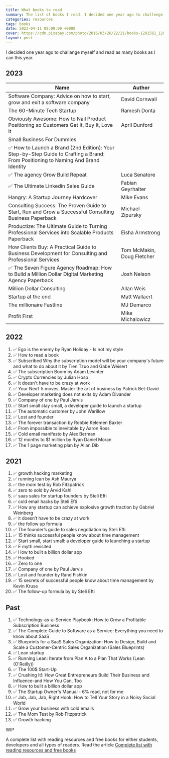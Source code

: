 ```yaml
---
title: What books to read
summary: The list of books I read. I decided one year ago to challenge myself and read as many books as I can this year. Take a look at this article and find all of them.
categories: resources
tags: books
date: 2023-04-11 09:09:09 +0000
cover: https://cdn.pixabay.com/photo/2016/03/26/22/21/books-1281581_1280.jpg
layout: post
---
```


I decided one year ago to challange myself and read as many books as I can this year.

## 2023

| Name | Author |
| --- | --- |
| Software Company: Advice on how to start, grow and exit a software company | David Cornwall |
| The 60-Minute Tech Startup | Ramesh Donta |
| Obviously Awesome: How to Nail Product Positioning so Customers Get It, Buy It, Love It | April Dunford |
| Small Business For Dummies | |
| ✅ How to Launch a Brand (2nd Edition): Your Step-by-Step Guide to Crafting a Brand: From Positioning to Naming And Brand Identity | |
| ✅ The agency Grow Build Repeat | Luca Senatore |
| ✅ The Ultimate Linkedin Sales Guide | Fabian Geyrhalter |
| Hangry: A Startup Journey Hardcover | Mike Evans  |
| Consulting Success: The Proven Guide to Start, Run and Grow a Successful Consulting Business Paperback | Michael Zipursky |
| Productize: The Ultimate Guide to Turning Professional Services into Scalable Products Paperback | Eisha Armstrong |
| How Clients Buy: A Practical Guide to Business Development for Consulting and Professional Services | Tom McMakin, Doug Fletcher |
| ✅ The Seven Figure Agency Roadmap: How to Build a Million Dollar Digital Marketing Agency Paperback | Josh Nelson |
| Million Dollar Consulting | Allan Weis |
| Startup at the end | Matt Wallaert |
| The millionaire Fastline | MJ Demarco |
| Profit First | Mike Michalowicz |

## 2022

1. ✅ Ego is the enemy by Ryan Holiday - Is not my style
2. ✅ How to read a book
3. ✅ Subscribed Why the subscription model will be your company's future and what to do about it by Tien Tzuo and Gabe Weisert
4. ✅ The subscription Boom by Adam Levinter
5. ✅ Crypto Currencies by Julian Hosp
6. ✅ It doesn't have to be crazy at work
7. ✅ Your NexT 5 moves. Master the art of business by Patrick Bet-David
8. ✅ Developer marketing does not exits by Adam Divander
9. ✅ Company of one by Paul Jarvis
10. ✅ Start small stay small, a developer guide to launch a startup
11. ✅ The automatic customer by John Warillow
12. ✅ Lost and founder
13. ✅ The forever transaction by Robbie Kelemen Baxter
14. ✅ From impossible to inevitable by Aaron Ross
15. ✅ Cold email manifesto by Alex Berman
16. ✅ 12 months to $1 million by Ryan Daniel Moran
17. ✅ The 1 page marketing plan by Allan Dib


## 2021

1. ✅ growth hacking marketing
2. ✅ running lean by Ash Maurya
3. ✅ the mom test by Rob Fitzpatrick
4. ✅ zero to sold by Arvid Kahl
5. ✅ saas sales for startup founders by Steli Efti
6. ✅ cold email hacks by Steli Efti
7. ✅ How any startup can achieve explosive growth traction by Gabriel Weinberg
8. ✅ it doesn’t have to be crazy at work
9. ✅ the follow up formula
10. ✅ The founder’s guide to sales negotiation by Steli Efti
11. ✅ 15 thinks successful people know about time management
12. ✅ Start small, start small: a developer guide to launching a startup
13. ✅ E myth revisited
14. ✅ How to built a billion dollar app
15. ✅ Hooked
16. ✅ Zero to one
17. ✅ Company of one by Paul Jarvis
18. ✅ Lost and founder by Rand Fishkin
19. ✅ 15 secrets of successful people know about time management by Kevin Kruse
20. ✅ The follow-up formula by by Steli Efti

## Past

1. ✅ Technology-as-a-Service Playbook: How to Grow a Profitable Subscription Business
2. ✅ The Complete Guide to Software as a Service: Everything you need to know about SaaS
3. ✅ Blueprints for a SaaS Sales Organization: How to Design, Build and Scale a Customer-Centric Sales Organization (Sales Blueprints)
4. ✅ Lean startup
5. ✅ Running Lean: Iterate from Plan A to a Plan That Works (Lean (O'Reilly))
6. ✅ The 100$ Start-Up
7. ✅ Crushing It!: How Great Entrepreneurs Build Their Business and Influence-and How You Can, Too
8. ✅ How to built a billion dollar app
9. ✅ The Startup Owner's Manual - 6% read, not for me
10. ✅ Jab, Jab, Jab, Right Hook: How to Tell Your Story in a Noisy Social World
11. ✅ Grow your business with cold emails
12. ✅ The Mom Test by Rob Fitzpatrick
13. ✅ Growth hacking

WIP

A complete list with reading resources and free books for either students, developers and all types of readers. Read the article [Complete list with reading resources and free books](https://whyboobo.com/resources/free-books-and-reading-resources/)
